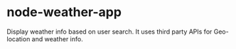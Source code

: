 # node-weather-app

Display weather info based on user search. It uses third party APIs for Geo-location and weather info.
